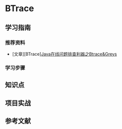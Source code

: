 # BTrace

## 学习指南

### 推荐资料

* [文章][BTrace][Java在线问题排查利器之Btrace&Greys](http://tech.lede.com/2017/10/11/rd/server/javaToolsBTrace/)

### 学习步骤

## 知识点

## 项目实战

## 参考文献
